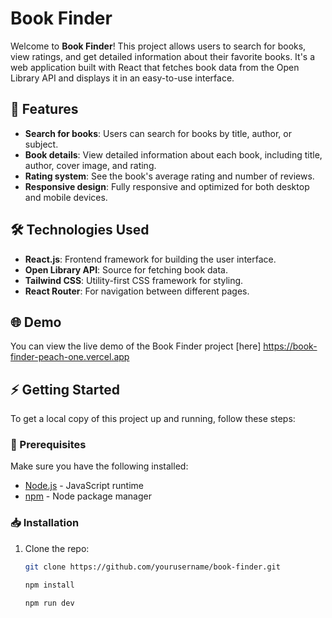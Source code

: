 # Book Finder

Welcome to **Book Finder**! This project allows users to search for books, view ratings, and get detailed information about their favorite books. It's a web application built with React that fetches book data from the Open Library API and displays it in an easy-to-use interface.

## 🚀 Features

- **Search for books**: Users can search for books by title, author, or subject.
- **Book details**: View detailed information about each book, including title, author, cover image, and rating.
- **Rating system**: See the book's average rating and number of reviews.
- **Responsive design**: Fully responsive and optimized for both desktop and mobile devices.

## 🛠 Technologies Used

- **React.js**: Frontend framework for building the user interface.
- **Open Library API**: Source for fetching book data.
- **Tailwind CSS**: Utility-first CSS framework for styling.
- **React Router**: For navigation between different pages.

## 🌐 Demo

You can view the live demo of the Book Finder project [here] https://book-finder-peach-one.vercel.app

## ⚡ Getting Started

To get a local copy of this project up and running, follow these steps:

### 🔧 Prerequisites

Make sure you have the following installed:

- [Node.js](https://nodejs.org/en/) - JavaScript runtime
- [npm](https://www.npmjs.com/) - Node package manager

### 📥 Installation

1. Clone the repo:

   ```bash
   git clone https://github.com/yourusername/book-finder.git
   
   npm install

   npm run dev


